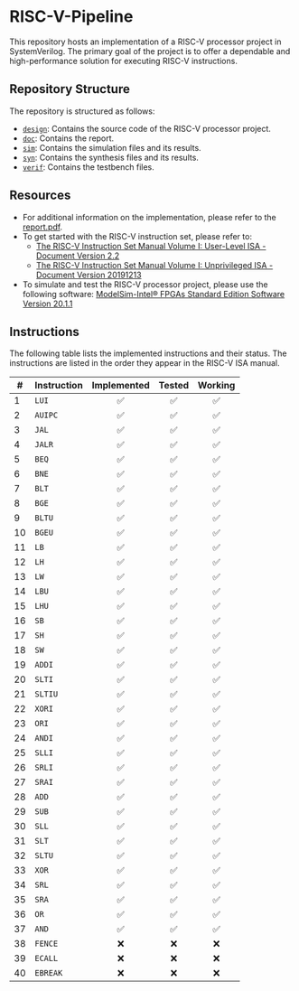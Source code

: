 # RISC-V-Pipeline

This repository hosts an implementation of a RISC-V processor project in SystemVerilog. The primary goal of the project is to offer a dependable and high-performance solution for executing RISC-V instructions.

## Repository Structure
The repository is structured as follows:
- [`design`](/design): Contains the source code of the RISC-V processor project.
- [`doc`](/doc): Contains the report.
- [`sim`](/sim): Contains the simulation files and its results.
- [`syn`](/syn): Contains the synthesis files and its results.
- [`verif`](/test): Contains the testbench files.

## Resources
- For additional information on the implementation, please refer to the [report.pdf](doc/report.pdf).
- To get started with the RISC-V instruction set, please refer to:
  - [The RISC-V Instruction Set Manual Volume I: User-Level ISA - Document Version 2.2](https://riscv.org/wp-content/uploads/2017/05/riscv-spec-v2.2.pdf)
  - [The RISC-V Instruction Set Manual Volume I: Unprivileged ISA - Document Version 20191213](https://riscv.org/wp-content/uploads/2019/12/riscv-spec-20191213.pdf)
- To simulate and test the RISC-V processor project, please use the following software: [ModelSim-Intel® FPGAs Standard Edition Software Version 20.1.1](https://www.intel.com/content/www/us/en/software-kit/750666/modelsim-intel-fpgas-standard-edition-software-version-20-1-1.html)

## Instructions
The following table lists the implemented instructions and their status. The instructions are listed in the order they appear in the RISC-V ISA manual.

| # | Instruction | Implemented | Tested | Working |
|---|-------------|:-----------:|:------:|:-------:|
| 1 | `LUI`       |     ✅     |   ✅   |   ✅   | 
| 2 | `AUIPC`     |     ✅     |   ✅   |   ✅   | 
| 3 | `JAL`       |     ✅     |   ✅   |   ✅   | 
| 4 | `JALR`      |     ✅     |   ✅   |   ✅   | 
| 5 | `BEQ`       |     ✅     |   ✅   |   ✅   | 
| 6 | `BNE`       |     ✅     |   ✅   |   ✅   | 
| 7 | `BLT`       |     ✅     |   ✅   |   ✅   | 
| 8 | `BGE`       |     ✅     |   ✅   |   ✅   | 
| 9 | `BLTU`      |     ✅     |   ✅   |   ✅   | 
| 10| `BGEU`      |     ✅     |   ✅   |   ✅   | 
| 11| `LB`        |     ✅     |   ✅   |   ✅   | 
| 12| `LH`        |     ✅     |   ✅   |   ✅   | 
| 13| `LW`        |     ✅     |   ✅   |   ✅   | 
| 14| `LBU`       |     ✅     |   ✅   |   ✅   | 
| 15| `LHU`       |     ✅     |   ✅   |   ✅   | 
| 16| `SB`        |     ✅     |   ✅   |   ✅   | 
| 17| `SH`        |     ✅     |   ✅   |   ✅   | 
| 18| `SW`        |     ✅     |   ✅   |   ✅   | 
| 19| `ADDI`      |     ✅     |   ✅   |   ✅   | 
| 20| `SLTI`      |     ✅     |   ✅   |   ✅   | 
| 21| `SLTIU`     |     ✅     |   ✅   |   ✅   | 
| 22| `XORI`      |     ✅     |   ✅   |   ✅   | 
| 23| `ORI`       |     ✅     |   ✅   |   ✅   | 
| 24| `ANDI`      |     ✅     |   ✅   |   ✅   | 
| 25| `SLLI`      |     ✅     |   ✅   |   ✅   | 
| 26| `SRLI`      |     ✅     |   ✅   |   ✅   | 
| 27| `SRAI`      |     ✅     |   ✅   |   ✅   | 
| 28| `ADD`       |     ✅     |   ✅   |   ✅   | 
| 29| `SUB`       |     ✅     |   ✅   |   ✅   | 
| 30| `SLL`       |     ✅     |   ✅   |   ✅   | 
| 31| `SLT`       |     ✅     |   ✅   |   ✅   | 
| 32| `SLTU`      |     ✅     |   ✅   |   ✅   | 
| 33| `XOR`       |     ✅     |   ✅   |   ✅   | 
| 34| `SRL`       |     ✅     |   ✅   |   ✅   | 
| 35| `SRA`       |     ✅     |   ✅   |   ✅   | 
| 36| `OR`        |     ✅     |   ✅   |   ✅   | 
| 37| `AND`       |     ✅     |   ✅   |   ✅   | 
| 38| `FENCE`     |     ❌     |   ❌   |   ❌   | 
| 39| `ECALL`     |     ❌     |   ❌   |   ❌   | 
| 40| `EBREAK`    |     ❌     |   ❌   |   ❌   | 

